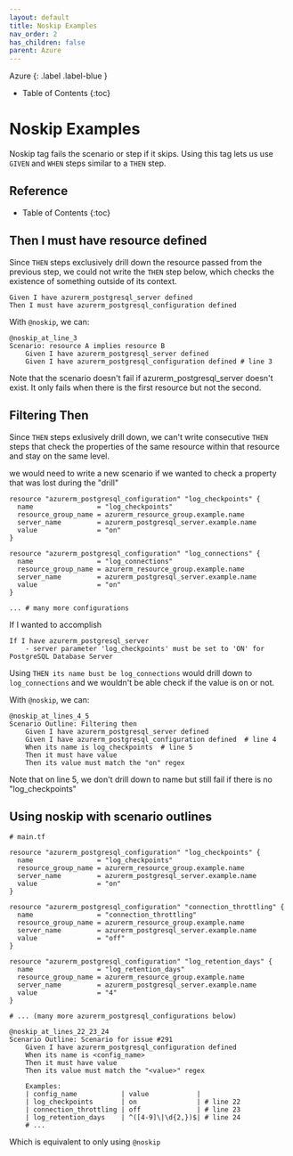 ```yaml
---
layout: default
title: Noskip Examples
nav_order: 2
has_children: false
parent: Azure
---
```


Azure
{: .label .label-blue } 

* Table of Contents
{:toc}

# Noskip Examples

Noskip tag fails the scenario or step if it skips. Using this tag lets us use `GIVEN` and `WHEN` steps similar to a `THEN` step.

## Reference
* Table of Contents
{:toc}

## Then I must have resource defined
Since `THEN` steps exclusively drill down the resource passed from the previous step, we could not write the `THEN` step below, which checks the existence of something outside of its context.

```
Given I have azurerm_postgresql_server defined
Then I must have azurerm_postgresql_configuration defined
```

With `@noskip`, we can:
```
@noskip_at_line_3
Scenario: resource A implies resource B
    Given I have azurerm_postgresql_server defined
    Given I have azurerm_postgresql_configuration defined # line 3
```
Note that the scenario doesn't fail if azurerm_postgresql_server doesn't exist. It only fails when there is the first resource but not the second.


## Filtering Then
Since `THEN` steps exlusively drill down, we can't write consecutive `THEN` steps that check the properties of the same resource within that resource and stay on the same level. 

we would need to write a new scenario if we wanted to check a property that was lost during the "drill"

```
resource "azurerm_postgresql_configuration" "log_checkpoints" {
  name                = "log_checkpoints"
  resource_group_name = azurerm_resource_group.example.name
  server_name         = azurerm_postgresql_server.example.name
  value               = "on"
}

resource "azurerm_postgresql_configuration" "log_connections" {
  name                = "log_connections"
  resource_group_name = azurerm_resource_group.example.name
  server_name         = azurerm_postgresql_server.example.name
  value               = "on"
}

... # many more configurations
```

If I wanted to accomplish
```
If I have azurerm_postgresql_server
    - server parameter 'log_checkpoints' must be set to 'ON' for PostgreSQL Database Server
```
Using `THEN its name bust be log_connections` would drill down to `log_connections` and we wouldn't be able check if the value is on or not.

With `@noskip`, we can:
```
@noskip_at_lines_4_5
Scenario Outline: Filtering then
    Given I have azurerm_postgresql_server defined
    Given I have azurerm_postgresql_configuration defined  # line 4
    When its name is log_checkpoints  # line 5
    Then it must have value
    Then its value must match the "on" regex

```

Note that on line 5, we don't drill down to name but still fail if there is no "log_checkpoints"

## Using noskip with scenario outlines

```
# main.tf

resource "azurerm_postgresql_configuration" "log_checkpoints" {
  name                = "log_checkpoints"
  resource_group_name = azurerm_resource_group.example.name
  server_name         = azurerm_postgresql_server.example.name
  value               = "on"
}

resource "azurerm_postgresql_configuration" "connection_throttling" {
  name                = "connection_throttling"
  resource_group_name = azurerm_resource_group.example.name
  server_name         = azurerm_postgresql_server.example.name
  value               = "off"
}

resource "azurerm_postgresql_configuration" "log_retention_days" {
  name                = "log_retention_days"
  resource_group_name = azurerm_resource_group.example.name
  server_name         = azurerm_postgresql_server.example.name
  value               = "4"
}

# ... (many more azurerm_postgresql_configurations below)
```


```gherkin
@noskip_at_lines_22_23_24
Scenario Outline: Scenario for issue #291
    Given I have azurerm_postgresql_configuration defined
    When its name is <config_name>
    Then it must have value
    Then its value must match the "<value>" regex

    Examples:
    | config_name           | value            |
    | log_checkpoints       | on               | # line 22
    | connection_throttling | off              | # line 23
    | log_retention_days    | ^([4-9]\|\d{2,})$| # line 24
    # ...
```

Which is equivalent to only using `@noskip`
